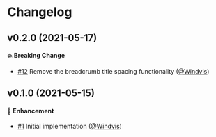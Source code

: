 # Changelog

## v0.2.0 (2021-05-17)
#### :boom: Breaking Change
* [#12](https://github.com/Windvis/ember-breadcrumb-trail/pull/12) Remove the breadcrumb title spacing functionality ([@Windvis](https://github.com/Windvis))

## v0.1.0 (2021-05-15)
#### :rocket: Enhancement
* [#1](https://github.com/Windvis/ember-breadcrumb-trail/pull/1) Initial implementation ([@Windvis](https://github.com/Windvis))
